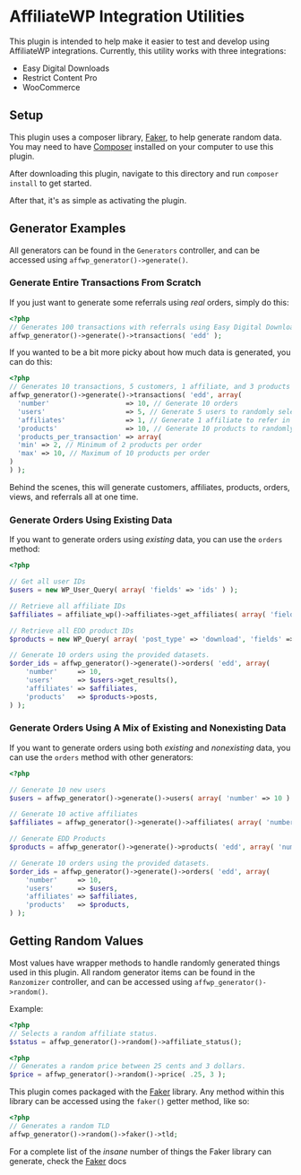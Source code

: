 # AffiliateWP Integration Utilities

This plugin is intended to help make it easier to test and develop using AffiliateWP integrations.
Currently, this utility works with three integrations:

* Easy Digital Downloads
* Restrict Content Pro
* WooCommerce

## Setup

This plugin uses a composer library, [Faker](https://github.com/fzaninotto/Faker), to help generate random data.
You may need to have [Composer](https://getcomposer.org/) installed on your computer to use this plugin.

After downloading this plugin, navigate to this directory and run `composer install` to get started.

After that, it's as simple as activating the plugin.

## Generator Examples

All generators can be found in the `Generators` controller, and can be accessed using `affwp_generator()->generate()`.

### Generate Entire Transactions From Scratch

If you just want to generate some referrals using _real_ orders, simply do this:

```php
<?php
// Generates 100 transactions with referrals using Easy Digital Downloads.
affwp_generator()->generate()->transactions( 'edd' );
```

If you wanted to be a bit more picky about how much data is generated, you can do this:

```php
<?php
// Generates 10 transactions, 5 customers, 1 affiliate, and 3 products with referrals using Easy Digital Downloads.
affwp_generator()->generate()->transactions( 'edd', array(
  'number'                   => 10, // Generate 10 orders
  'users'                    => 5, // Generate 5 users to randomly select for orders
  'affiliates'               => 1, // Generate 1 affiliate to refer in each order
  'products'                 => 10, // Generate 10 products to randomly select in each order.
  'products_per_transaction' => array(
  'min' => 2, // Minimum of 2 products per order
  'max' => 10, // Maximum of 10 products per order
)
) );
```

Behind the scenes, this will generate customers, affiliates, products, orders, views, and referrals all at one time.

### Generate Orders Using Existing Data

If you want to generate orders using _existing_ data, you can use the `orders` method:

```php
<?php

// Get all user IDs
$users = new WP_User_Query( array( 'fields' => 'ids' ) );

// Retrieve all affiliate IDs
$affiliates = affiliate_wp()->affiliates->get_affiliates( array( 'fields' => 'ids', 'number' => -1 ) );

// Retrieve all EDD product IDs 
$products = new WP_Query( array( 'post_type' => 'download', 'fields' => 'ids', 'posts_per_page' => -1 ) );

// Generate 10 orders using the provided datasets.
$order_ids = affwp_generator()->generate()->orders( 'edd', array(
	'number'     => 10,
	'users'      => $users->get_results(),
	'affiliates' => $affiliates,
	'products'   => $products->posts,
) );
```

### Generate Orders Using A Mix of Existing and Nonexisting Data

If you want to generate orders using both _existing_ and _nonexisting_ data,
you can use the `orders` method with other generators:

```php
<?php

// Generate 10 new users
$users = affwp_generator()->generate()->users( array( 'number' => 10 ) );

// Generate 10 active affiliates
$affiliates = affwp_generator()->generate()->affiliates( array( 'number' => 10, 'status' => 'active' ) );

// Generate EDD Products 
$products = affwp_generator()->generate()->products( 'edd', array( 'number' => 10 ) );

// Generate 10 orders using the provided datasets.
$order_ids = affwp_generator()->generate()->orders( 'edd', array(
	'number'     => 10,
	'users'      => $users,
	'affiliates' => $affiliates,
	'products'   => $products,
) );
```

## Getting Random Values

Most values have wrapper methods to handle randomly generated things used in this plugin. All random generator items can
be found in the `Ranzomizer` controller, and can be accessed using `affwp_generator()->random()`.

Example:

```php
<?php
// Selects a random affiliate status.
$status = affwp_generator()->random()->affiliate_status();
```


```php
<?php
// Generates a random price between 25 cents and 3 dollars.
$price = affwp_generator()->random()->price( .25, 3 );
```

This plugin comes packaged with the [Faker](https://github.com/fzaninotto/Faker) library. Any method
within this library can be accessed using the `faker()` getter method, like so:

```php
<?php
// Generates a random TLD
affwp_generator()->random()->faker()->tld;
```

For a complete list of the _insane_ number of things the Faker library can generate, check the [Faker](https://github.com/fzaninotto/Faker) docs